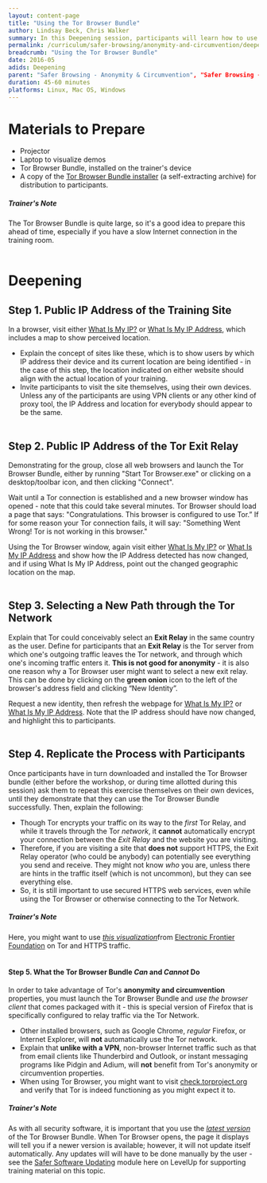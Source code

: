 ```yaml
---
layout: content-page
title: "Using the Tor Browser Bundle"
author: Lindsay Beck, Chris Walker
summary: In this Deepening session, participants will learn how to use the Tor Browser Bundle for anonymity and circumvention, to conduct safer browsing actions while accessing sensitive or blocked content online. Participants will use the Tor Browser Bundle to create an anonymous connection, confirm that it is working, and change their Tor exit relay.
permalink: /curriculum/safer-browsing/anonymity-and-circumvention/deepening/using-tor/
breadcrumb: "Using the Tor Browser Bundle"
date: 2016-05
adids: Deepening
parent: "Safer Browsing - Anonymity & Circumvention", "Safer Browsing - Identity Protection and Privacy"
duration: 45-60 minutes
platforms: Linux, Mac OS, Windows
---
```

# Materials to Prepare
- Projector
- Laptop to visualize demos
- Tor Browser Bundle, installed on the trainer's device
- A copy of the [Tor Browser Bundle installer](https://www.torproject.org/download/download-easy.html.en) (a self-extracting archive) for distribution to participants.

##### *Trainer's Note* 
The Tor Browser Bundle is quite large, so it's a good idea to prepare this ahead of time, especially if you have a slow Internet connection in the training room.
<br><br>

# Deepening

## Step 1. Public IP Address of the Training Site
In a browser, visit either [What Is My IP?](http://whatismyip.com) or [What Is My IP Address](http://www.whatismyipaddress.com), which includes a map to show perceived location.
- Explain the concept of sites like these, which is to show users by which IP address their device and its current location are being identified - in the case of this step, the location indicated on either website should align with the actual location of your training.
- Invite participants to visit the site themselves, using their own devices. Unless any of the participants are using VPN clients or any other kind of proxy tool, the IP Address and location for everybody should appear to be the same.
<br><br>

## Step 2. Public IP Address of the Tor Exit Relay
Demonstrating for the group, close all web browsers and launch the Tor Browser Bundle, either by running "Start Tor Browser.exe" or clicking on a desktop/toolbar icon, and then clicking "Connect".

Wait until a Tor connection is established and a new browser window has opened - note that this could take several minutes. Tor Browser should load a page that says: "Congratulations. This browser is configured to use Tor.” If for some reason your Tor connection fails, it will say: "Something Went Wrong! Tor is not working in this browser."

Using the Tor Browser window, again visit either [What Is My IP?](http://whatismyip.com) or [What Is My IP Address](http://www.whatismyipaddress.com) and show how the IP Address detected has now changed, and if using What Is My IP Address, point out the changed geographic location on the map.
<br><br>

## Step 3. Selecting a New Path through the Tor Network
Explain that Tor could conceivably select an **Exit Relay** in the same country as the user. Define for participants that an **Exit Relay** is the Tor server from which one's outgoing traffic leaves the Tor network, and through which one's incoming traffic enters it. **This is not good for anonymity** - it is also one reason why a Tor Browser user might want to select a new exit relay. This can be done by clicking on the **green onion** icon to the left of the browser's address field and clicking “New Identity”.

Request a new identity, then refresh the webpage for [What Is My IP?](http://whatismyip.com) or [What Is My IP Address](http://www.whatismyipaddress.com). Note that the IP address should have now changed, and highlight this to participants.
<br><br>

## Step 4. Replicate the Process with Participants
Once participants have in turn downloaded and installed the Tor Browser bundle (either before the workshop, or during time allotted during this session) ask them to repeat this exercise themselves on their own devices, until they demonstrate that they can use the Tor Browser Bundle successfully. Then, explain the following:
- Though Tor encrypts your traffic on its way to the *first* Tor Relay, and while it travels through the Tor *network*, it **cannot** automatically encrypt your connection between the *Exit Relay* and the website you are visiting.
- Therefore, if you are visiting a site that **does not** support HTTPS, the Exit Relay operator (who could be anybody) can potentially see everything you send and receive. They might not know *who* you are, unless there are hints in the traffic itself (which is not uncommon), but they can see everything else.
- So, it is still important to use secured HTTPS web services, even while using the Tor Browser or otherwise connecting to the Tor Network. 

##### *Trainer's Note*
Here, you might want to use [*this visualization*](https://www.eff.org/pages/tor-and-https)from [Electronic Frontier Foundation](https://www.eff.org/) on Tor and HTTPS traffic.
<br><br>

#### Step 5. What the Tor Browser Bundle *Can* and *Cannot* Do
In order to take advantage of Tor's **anonymity and circumvention** properties, you must launch the Tor Browser Bundle and *use the browser client* that comes packaged with it - this is special version of Firefox that is specifically configured to relay traffic via the Tor Network. 
- Other installed browsers, such as Google Chrome, *regular* Firefox, or Internet Explorer, will **not** automatically use the Tor network.
- Explain that **unlike with a VPN**, non-browser Internet traffic such as that from email clients like Thunderbird and Outlook, or instant messaging programs like Pidgin and Adium, will **not** benefit from Tor's anonymity or circumvention properties.
- When using Tor Browser, you might want to visit [check.torproject.org](https://check.torproject.org) and verify that Tor is indeed functioning as you might expect it to.

##### *Trainer's Note*
As with all security software, it is important that you use the [*latest version*](https://www.torproject.org/download/download-easy.html.en) of the Tor Browser Bundle. When Tor Browser opens, the page it displays will tell you if a newer version is available; however, it will not update itself automatically. Any updates will will have to be done manually by the user - see the [Safer Software Updating](/levelup/curriculum/malware-protection/safer-software-updating/) module here on LevelUp for supporting training material on this topic.
